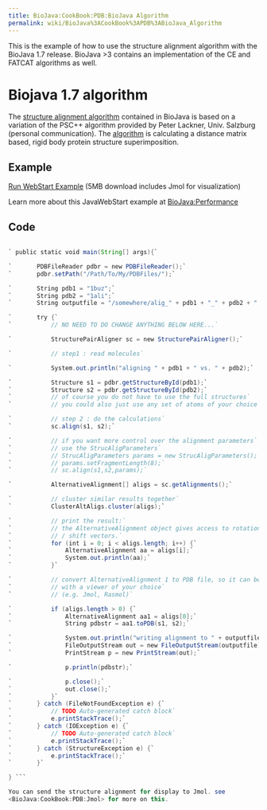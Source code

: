```yaml
---
title: BioJava:CookBook:PDB:BioJava Algorithm
permalink: wiki/BioJava%3ACookBook%3APDB%3ABioJava_Algorithm
---
```


This is the example of how to use the structure alignment algorithm with
the BioJava 1.7 release. BioJava \>3 contains an implementation of the
CE and FATCAT algorithms as well.

Biojava 1.7 algorithm
=====================

The [structure alignment
algorithm](/wiki/BioJava:CookBook:PDB:aboutalign "wikilink") contained in
BioJava is based on a variation of the PSC++ algorithm provided by Peter
Lackner, Univ. Salzburg (personal communication). The
[algorithm](/wiki/BioJava:CookBook:PDB:aboutalign "wikilink") is calculating a
distance matrix based, rigid body protein structure superimposition.

Example
-------

[Run WebStart
Example](http://www.biojava.org/download/performance/biojava-structure-example1.jnlp)
(5MB download includes Jmol for visualization)

Learn more about this JavaWebStart example at <BioJava:Performance>

Code
----

```java

` public static void main(String[] args){`

`       PDBFileReader pdbr = new PDBFileReader();`  
`       pdbr.setPath("/Path/To/My/PDBFiles/");`

`       String pdb1 = "1buz";`  
`       String pdb2 = "1ali";`  
`       String outputfile = "/somewhere/alig_" + pdb1 + "_" + pdb2 + ".pdb";`

`       try {`  
`           // NO NEED TO DO CHANGE ANYTHING BELOW HERE...`

`           StructurePairAligner sc = new StructurePairAligner();`

`           // step1 : read molecules`

`           System.out.println("aligning " + pdb1 + " vs. " + pdb2);`

`           Structure s1 = pdbr.getStructureById(pdb1);`  
`           Structure s2 = pdbr.getStructureById(pdb2);`  
`           // of course you do not have to use the full structures`  
`           // you could also just use any set of atoms of your choice`

`           // step 2 : do the calculations`  
`           sc.align(s1, s2);`

`           // if you want more control over the alignment parameters`  
`           // use the StrucAligParameters`  
`           // StrucAligParameters params = new StrucAligParameters();`  
`           // params.setFragmentLength(8);`  
`           // sc.align(s1,s2,params);`

`           AlternativeAlignment[] aligs = sc.getAlignments();`

`           // cluster similar results together`  
`           ClusterAltAligs.cluster(aligs);`

`           // print the result:`  
`           // the AlternativeAlignment object gives access to rotation matrices`  
`           // / shift vectors.`  
`           for (int i = 0; i < aligs.length; i++) {`  
`               AlternativeAlignment aa = aligs[i];`  
`               System.out.println(aa);`  
`           }`

`           // convert AlternativeAlignment 1 to PDB file, so it can be opened`  
`           // with a viewer of your choice`  
`           // (e.g. Jmol, Rasmol)`

`           if (aligs.length > 0) {`  
`               AlternativeAlignment aa1 = aligs[0];`  
`               String pdbstr = aa1.toPDB(s1, s2);`

`               System.out.println("writing alignment to " + outputfile);`  
`               FileOutputStream out = new FileOutputStream(outputfile);`  
`               PrintStream p = new PrintStream(out);`

`               p.println(pdbstr);`

`               p.close();`  
`               out.close();`  
`           }`  
`       } catch (FileNotFoundException e) {`  
`           // TODO Auto-generated catch block`  
`           e.printStackTrace();`  
`       } catch (IOException e) {`  
`           // TODO Auto-generated catch block`  
`           e.printStackTrace();`  
`       } catch (StructureException e) {`  
`           e.printStackTrace();`  
`       }`

} ```

You can send the structure alignment for display to Jmol. see
<BioJava:CookBook:PDB:Jmol> for more on this.
